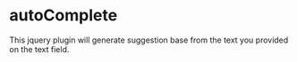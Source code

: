 # autoComplete
This jquery plugin will generate suggestion base from the text you provided on the text field.
